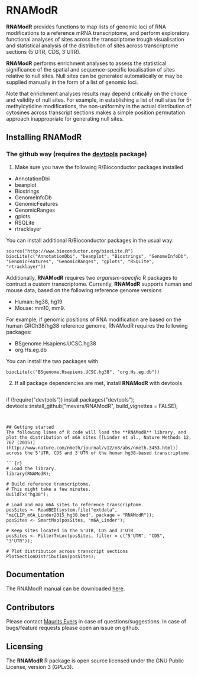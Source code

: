 # RNAModR

**RNAModR** provides functions to map lists of genomic loci of RNA modifications 
to a reference mRNA transcriptome, and perform exploratory functional analyses of
sites across the transcriptome trough visualisation and statistical analysis of
the distribution of sites across transcriptome sections (5'UTR, CDS, 3'UTR).

**RNAModR** performs enrichment analyses to assess the statistical significance of
the spatial and sequence-specific localisation of sites relative to null sites.
Null sites can be generated automatically or may be supplied manually in the form
of a list of genomic loci.

Note that enrichment analyses results may depend critically on the choice and validity 
of null sites. For example, in establishing a list of null sites for 5-methylcytidine 
modifications, the non-uniformity in the actual distribution of cytosines across 
transcript sections makes a simple position permutation approach inappropriate for 
generating null sites.

## Installing RNAModR 

### The github way (requires the [devtools](https://github.com/hadley/devtools) package)

1. Make sure you have the following R/Bioconductor packages installed

 * AnnotationDbi
 * beanplot
 * Biostrings
 * GenomeInfoDb
 * GenomicFeatures
 * GenomicRanges
 * gplots
 * RSQLite
 * rtracklayer

You can install additional R/Bioconductor packages in the usual way:

```{r}
source("http://www.bioconductor.org/biocLite.R")
biocLite(c("AnnotationDbi", "beanplot", "Biostrings", "GenomeInfoDb", "GenomicFeatures", "GenomicRanges", "gplots", "RSQLite", "rtracklayer"))
```

Additionally, **RNAModR** requires two _organism-specific_ R packages to contruct a custom transcriptome. Currently, **RNAModR** supports human 
and mouse data, based on the following reference genome versions

* Human: hg38, hg19
* Mouse: mm10, mm9.

For example, if genomic positions of RNA modification are based on the human GRCh38/hg38 reference genome,
RNAModR requires the following packages:

* BSgenome.Hsapiens.UCSC.hg38
* org.Hs.eg.db

You can install the two packages with
```{r}
biocLite(c("BSgenome.Hsapiens.UCSC.hg38", "org.Hs.eg.db"))
```

2. If all package dependencies are met, install **RNAModR** with devtools

   ```{r}
if (!require("devtools")) install.packages("devtools");
devtools::install_github("mevers/RNAModR", build_vignettes = FALSE);
   ```


## Getting started
The following lines of R code will load the **RNAModR** library, and plot the distribution of m6A sites [[Linder et al., Nature Methods 12, 767 (2015)](http://www.nature.com/nmeth/journal/v12/n8/abs/nmeth.3453.html)] across the 5'UTR, CDS and 3'UTR of the human hg38-based transcriptome.

```{r}
# Load the library.
library(RNAModR);

# Build reference transcriptome.
# This might take a few minutes.
BuildTx("hg38");

# Load and map m6A sites to reference transcriptome.
posSites <- ReadBED(system.file("extdata", "miCLIP_m6A_Linder2015_hg38.bed", package = "RNAModR"));
posSites <- SmartMap(posSites, "m6A_Linder");

# Keep sites located in the 5'UTR, CDS and 3'UTR
posSites <- FilterTxLoc(posSites, filter = c("5'UTR", "CDS", "3'UTR"));

# Plot distribution across transcript sections
PlotSectionDistribution(posSites);
```

## Documentation

The RNAModR manual can be downloaded [here](doc/RNAModR-manual.pdf).


## Contributors

Please contact [Maurits Evers](mailto:maurits.evers@anu.edu.au "Email Maurits Evers") in case of questions/suggestions.
In case of bugs/feature requests please open an issue on github.

## Licensing

The **RNAModR** R package is open source licensed under the 
GNU Public License, version 3 (GPLv3).
